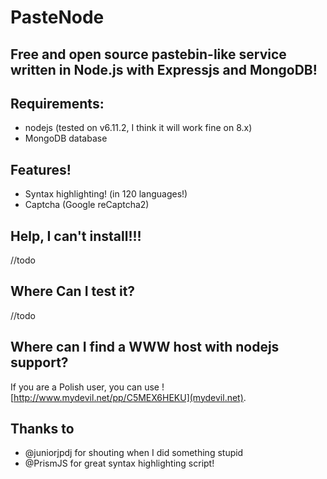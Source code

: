 # PasteNode
## Free and open source pastebin-like service written in Node.js with Expressjs and MongoDB!

## Requirements:
- nodejs (tested on v6.11.2, I think it will work fine on 8.x)
- MongoDB database

## Features!
- Syntax highlighting! (in 120 languages!)
- Captcha (Google reCaptcha2)

## Help, I can't install!!!
//todo

## Where Can I test it?
//todo

## Where can I find a WWW host with nodejs support?
If you are a Polish user, you can use ![http://www.mydevil.net/pp/C5MEX6HEKU](mydevil.net).

## Thanks to
- @juniorjpdj for shouting when I did something stupid
- @PrismJS for great syntax highlighting script!